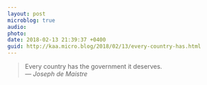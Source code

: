 ```yaml
---
layout: post
microblog: true
audio: 
photo: 
date: 2018-02-13 21:39:37 +0400
guid: http://kaa.micro.blog/2018/02/13/every-country-has.html
---
```

> Every country has the government it deserves.  
>_— Joseph de Maistre_
